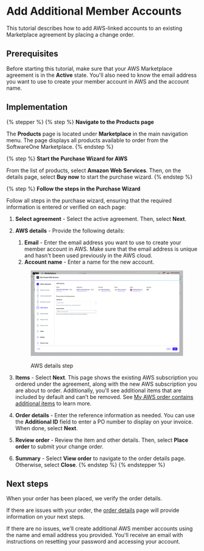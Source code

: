# Add Additional Member Accounts

This tutorial describes how to add AWS-linked accounts to an existing Marketplace agreement by placing a change order.

## Prerequisites <a href="#prerequisites" id="prerequisites"></a>

Before starting this tutorial, make sure that your AWS Marketplace agreement is in the **Active** state. You'll also need to know the email address you want to use to create your member account in AWS and the account name.

## Implementation <a href="#implementation" id="implementation"></a>

{% stepper %}
{% step %}
**Navigate to the Products page**

The **Products** page is located under **Marketplace** in the main navigation menu. The page displays all products available to order from the SoftwareOne Marketplace.
{% endstep %}

{% step %}
**Start the Purchase Wizard for AWS**

From the list of products, select **Amazon Web Services**. Then, on the details page, select **Buy now** to start the purchase wizard.
{% endstep %}

{% step %}
**Follow the steps in the Purchase Wizard**

Follow all steps in the purchase wizard, ensuring that the required information is entered or verified on each page:

1. **Select agreement** - Select the active agreement. Then, select **Next**.
2.  **AWS details** - Provide the following details:&#x20;

    1. **Email** - Enter the email address you want to use to create your member account in AWS. Make sure that the email address is unique and hasn't been used previously in the AWS cloud.&#x20;
    2. **Account name** - Enter a name for the new account.



    <figure><img src="../../../.gitbook/assets/aws_details.png" alt=""><figcaption><p>AWS details step</p></figcaption></figure>
3. **Items** - Select **Next**. This page shows the existing AWS subscription you ordered under the agreement, along with the new AWS subscription you are about to order. Additionally, you'll see additional items that are included by default and can’t be removed. See [My AWS order contains additional items](../faqs/my-aws-order-contains-additional-items.md) to learn more.
4. **Order details** - Enter the reference information as needed. You can use the **Additional ID** field to enter a PO number to display on your invoice. When done, select **Next**.
5. **Review order** - Review the item and other details. Then, select **Place order** to submit your change order.
6. **Summary** - Select **View order** to navigate to the order details page. Otherwise, select **Close**.
{% endstep %}
{% endstepper %}

## Next steps <a href="#next-steps" id="next-steps"></a>

When your order has been placed, we verify the order details. &#x20;

If there are issues with your order, the [order details](../../../modules-and-features/marketplace/orders/#subscription-details) page will provide information on your next steps.

If there are no issues, we'll create additional AWS member accounts using the name and email address you provided. You'll receive an email with instructions on resetting your password and accessing your account.
